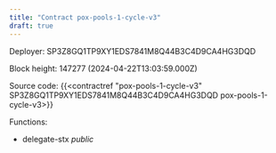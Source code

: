 ```yaml
---
title: "Contract pox-pools-1-cycle-v3"
draft: true
---
```

Deployer: SP3Z8GQ1TP9XY1EDS7841M8Q44B3C4D9CA4HG3DQD


 



Block height: 147277 (2024-04-22T13:03:59.000Z)

Source code: {{<contractref "pox-pools-1-cycle-v3" SP3Z8GQ1TP9XY1EDS7841M8Q44B3C4D9CA4HG3DQD pox-pools-1-cycle-v3>}}

Functions:

* delegate-stx _public_
